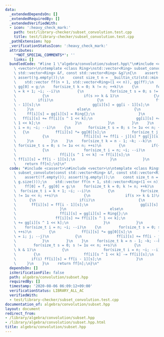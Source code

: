 ```yaml
---
data:
  _extendedDependsOn: []
  _extendedRequiredBy: []
  _extendedVerifiedWith:
  - icon: ':heavy_check_mark:'
    path: test/library-checker/subset_convolution.test.cpp
    title: test/library-checker/subset_convolution.test.cpp
  _pathExtension: hpp
  _verificationStatusIcon: ':heavy_check_mark:'
  attributes:
    '*NOT_SPECIAL_COMMENTS*': ''
    links: []
  bundledCode: "#line 1 \"algebra/convolution/subset.hpp\"\n#include <cassert>\n#include\
    \ <vector>\n\ntemplate <class Ring>\nstd::vector<Ring> subset_convolute(const\
    \ std::vector<Ring> &f, const std::vector<Ring> &g)\n{\n    assert(!f.empty());\
    \ assert(!g.empty());\n    const size_t n = __builtin_ctz(std::min(f.size(), g.size()));\n\
    \    std::vector ff(n + 1, std::vector<Ring>(1 << n)), gg(ff);\n    ff[0] = f,\
    \ gg[0] = g;\n    for(size_t k = 0; k != n; ++k)\n    {\n        for(size_t i\
    \ = k + 1; ~i; --i)\n        {\n            for(size_t s = 0; s != 1u << n; ++s)\n\
    \            {\n                if(s >> k & 1)\n                {\n          \
    \          if(i)\n                    {\n                        ff[i][s] = ff[i\
    \ - 1][s];\n                        gg[i][s] = gg[i - 1][s];\n               \
    \     }\n                    else\n                    {\n                   \
    \     ff[i][s] = gg[i][s] = Ring{};\n                    }\n                 \
    \   ff[i][s] += ff[i][s ^ 1 << k];\n                    gg[i][s] += gg[i][s ^\
    \ 1 << k];\n                }\n            }\n        }\n    }\n    for(size_t\
    \ i = n; ~i; --i)\n    {\n        for(size_t s = 0; s != 1u << n; ++s)\n     \
    \   {\n            ff[i][s] *= gg[0][s];\n            for(size_t j = i; j; --j)\n\
    \            {\n                ff[i][s] += ff[i - j][s] * gg[j][s];\n       \
    \     }\n        }\n    }\n    for(size_t k = n - 1; ~k; --k)\n    {\n       \
    \ for(size_t s = 0; s != 1u << n; ++s)\n        {\n            if(~s >> k & 1)\n\
    \            {\n                for(size_t i = n; ~i; --i)\n                {\n\
    \                    ff[i][s ^ 1 << k] -= ff[i][s];\n                    if(i)\
    \ ff[i][s] = ff[i - 1][s];\n                }\n            }\n        }\n    }\n\
    \    return ff[n];\n}\n"
  code: "#include <cassert>\n#include <vector>\n\ntemplate <class Ring>\nstd::vector<Ring>\
    \ subset_convolute(const std::vector<Ring> &f, const std::vector<Ring> &g)\n{\n\
    \    assert(!f.empty()); assert(!g.empty());\n    const size_t n = __builtin_ctz(std::min(f.size(),\
    \ g.size()));\n    std::vector ff(n + 1, std::vector<Ring>(1 << n)), gg(ff);\n\
    \    ff[0] = f, gg[0] = g;\n    for(size_t k = 0; k != n; ++k)\n    {\n      \
    \  for(size_t i = k + 1; ~i; --i)\n        {\n            for(size_t s = 0; s\
    \ != 1u << n; ++s)\n            {\n                if(s >> k & 1)\n          \
    \      {\n                    if(i)\n                    {\n                 \
    \       ff[i][s] = ff[i - 1][s];\n                        gg[i][s] = gg[i - 1][s];\n\
    \                    }\n                    else\n                    {\n    \
    \                    ff[i][s] = gg[i][s] = Ring{};\n                    }\n  \
    \                  ff[i][s] += ff[i][s ^ 1 << k];\n                    gg[i][s]\
    \ += gg[i][s ^ 1 << k];\n                }\n            }\n        }\n    }\n\
    \    for(size_t i = n; ~i; --i)\n    {\n        for(size_t s = 0; s != 1u << n;\
    \ ++s)\n        {\n            ff[i][s] *= gg[0][s];\n            for(size_t j\
    \ = i; j; --j)\n            {\n                ff[i][s] += ff[i - j][s] * gg[j][s];\n\
    \            }\n        }\n    }\n    for(size_t k = n - 1; ~k; --k)\n    {\n\
    \        for(size_t s = 0; s != 1u << n; ++s)\n        {\n            if(~s >>\
    \ k & 1)\n            {\n                for(size_t i = n; ~i; --i)\n        \
    \        {\n                    ff[i][s ^ 1 << k] -= ff[i][s];\n             \
    \       if(i) ff[i][s] = ff[i - 1][s];\n                }\n            }\n   \
    \     }\n    }\n    return ff[n];\n}\n"
  dependsOn: []
  isVerificationFile: false
  path: algebra/convolution/subset.hpp
  requiredBy: []
  timestamp: '2020-08-06 06:09:12+09:00'
  verificationStatus: LIBRARY_ALL_AC
  verifiedWith:
  - test/library-checker/subset_convolution.test.cpp
documentation_of: algebra/convolution/subset.hpp
layout: document
redirect_from:
- /library/algebra/convolution/subset.hpp
- /library/algebra/convolution/subset.hpp.html
title: algebra/convolution/subset.hpp
---
```

